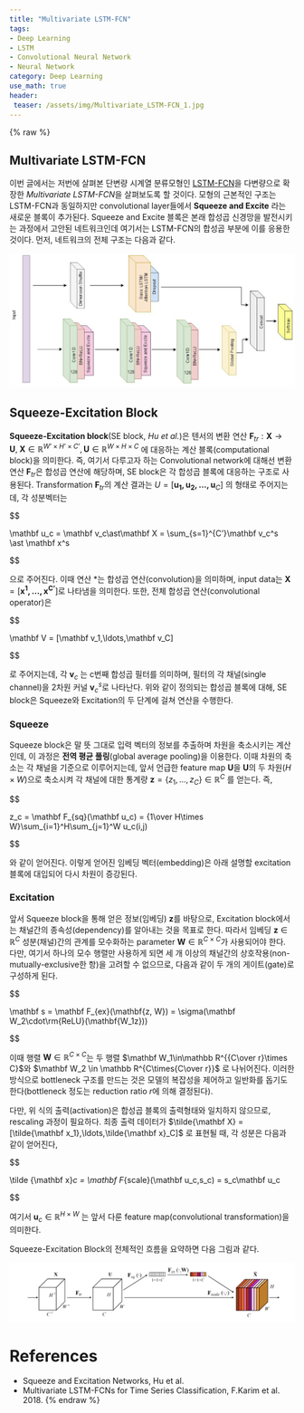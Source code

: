 ```yaml
---
title: "Multivariate LSTM-FCN"
tags:
- Deep Learning
- LSTM
- Convolutional Neural Network
- Neural Network
category: Deep Learning
use_math: true
header: 
 teaser: /assets/img/Multivariate_LSTM-FCN_1.jpg
---
```

{% raw %}
## Multivariate LSTM-FCN

이번 글에서는 저번에 살펴본 단변량 시계열 분류모형인 [LSTM-FCN](https://ddangchani.github.io/deep%20learning/LSTM-FCN/)을 다변량으로 확장한 *Multivariate LSTM-FCN*을 살펴보도록 할 것이다. 모형의 근본적인 구조는 LSTM-FCN과 동일하지만 convolutional layer들에서 **Squeeze and Excite** 라는 새로운 블록이 추가된다. Squeeze and Excite 블록은 본래 합성곱 신경망을 발전시키는 과정에서 고안된 네트워크인데 여기서는 LSTM-FCN의 합성곱 부분에 이를 응용한 것이다. 먼저, 네트워크의 전체 구조는 다음과 같다.

![](/assets/img/Multivariate_LSTM-FCN_0.jpg)

## Squeeze-Excitation Block
**Squeeze-Excitation block**(SE block, *Hu et al.*)은 텐서의 변환 연산 $\mathbf F_{tr} : \mathbf X\to \mathbf U,\;\mathbf X\in\mathbb R^{W’\times H’\times C’},\mathbf U\in \mathbb R^{W\times H\times C}$ 에 대응하는 계산 블록(computational block)을 의미한다. 
즉, 여기서 다루고자 하는 Convolutional network에 대해선 변환 연산 $\mathbf F_{tr}$은 합성곱 연산에 해당하며, SE block은 각 합성곱 블록에 대응하는 구조로 사용된다. Transformation $\mathbf F_{tr}$의 계산 결과는 $U = [\mathbf{u_1,u_2,\ldots,u}_C]$ 의 형태로 주어지는데, 각 성분벡터는

$$

\mathbf u_c = \mathbf v_c\ast\mathbf X = \sum_{s=1}^{C’}\mathbf v_c^s \ast \mathbf x^s

$$

으로 주어진다. 이때 연산 $\ast$는 합성곱 연산(convolution)을 의미하며, input data는 $\mathbf X = [\mathbf{x^1,\ldots,x^{C’}}]$로 나타냄을 의미한다. 또한, 전체 합성곱 연산(convolutional operator)은  

$$

\mathbf V = [\mathbf v_1,\ldots,\mathbf v_C]

$$

로 주어지는데, 각 $\mathbf v_c$ 는 c번째 합성곱 필터를 의미하며, 필터의 각 채널(single channel)을 2차원 커널 $\mathbf v_c^s$로 나타난다.
위와 같이 정의되는 합성곱 블록에 대해, SE block은 Squeeze와 Excitation의 두 단계에 걸쳐 연산을 수행한다.

### Squeeze
Squeeze block은 말 뜻 그대로 입력 벡터의 정보를 추출하며 차원을 축소시키는 계산인데, 이 과정은 **전역 평균 풀링**(global average pooling)을 이용한다. 이때 차원의 축소는 각 채널을 기준으로 이루어지는데, 앞서 언급한 feature map $\mathbf U$을 $\mathbf U$의 두 차원($H\times W$)으로 축소시켜 각 채널에 대한 통계량 $\mathbf z=\lbrace z_1,\ldots,z_C\rbrace \in \mathbb R^C$ 를 얻는다. 즉,

$$

z_c = \mathbf F_{sq}(\mathbf u_c) = {1\over H\times W}\sum_{i=1}^H\sum_{j=1}^W u_c(i,j)

$$

와 같이 얻어진다. 이렇게 얻어진 임베딩 벡터(embedding)은 아래 설명할 excitation 블록에 대입되어 다시 차원이 증강된다.

### Excitation
앞서 Squeeze block을 통해 얻은 정보(임베딩) $\mathbf z$를 바탕으로, Excitation block에서는 채널간의 종속성(dependency)를 알아내는 것을 목표로 한다. 따라서 임베딩 $\mathbf z\in\mathbb R^C$ 성분(채널)간의 관계를 모수화하는 parameter $\mathbf W\in \mathbb R^{C\times C}$가 사용되어야 한다. 다만, 여기서 하나의 모수 행렬만 사용하게 되면 세 개 이상의 채널간의 상호작용(non-mutually-exclusive한 항)을 고려할 수 없으므로, 다음과 같이 두 개의 게이트(gate)로 구성하게 된다.

$$

\mathbf s = \mathbf F_{ex}(\mathbf{z, W}) = \sigma(\mathbf W_2\cdot\rm{ReLU}(\mathbf{W_1z}))

$$

이때 행렬 $\mathbf W\in\mathbb R^{C\times C}$는 두 행렬 $\mathbf W_1\in\mathbb R^{{C\over r}\times C}$와 $\mathbf W_2 \in \mathbb R^{C\times{C\over r}}$ 로 나뉘어진다. 이러한 방식으로 bottleneck 구조를 만드는 것은 모델의 복잡성을 제어하고 일반화를 돕기도 한다(bottleneck 정도는 reduction ratio $r$에 의해 결정된다). 

다만, 위 식의 출력(activation)은 합성곱 블록의 출력형태와 일치하지 않으므로, rescaling 과정이 필요하다. 최종 출력 데이터가 $\tilde{\mathbf X} = [\tilde{\mathbf x_1},\ldots,\tilde{\mathbf x}_C]$ 로 표현될 때, 각 성분은 다음과 같이 얻어진다,

$$

\tilde {\mathbf x}_c = \mathbf F_{scale}(\mathbf u_c,s_c) = s_c\mathbf u_c

$$

여기서 $\mathbf u_c\in\mathbb R^{H\times W}$ 는 앞서 다룬 feature map(convolutional transformation)을 의미한다.

Squeeze-Excitation Block의 전체적인 흐름을 요약하면 다음 그림과 같다.

![](/assets/img/Multivariate_LSTM-FCN_1.jpg)


# References
- Squeeze and Excitation Networks, Hu et al.
- Multivariate LSTM-FCNs for Time Series Classification, F.Karim et al. 2018.
{% endraw %}